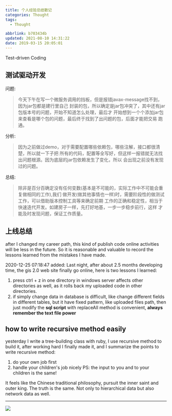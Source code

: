 ```yaml
---
title: 个人经验总结散记
categories: Thought
tags:
  - Thought

abbrlink: b703434b
updated: 2021-08-10 14:31:22
date: 2019-03-15 20:05:01
---
```

Test-driven Coding
<!-- more -->
## 测试驱动开发
问题:
> 今天下午在写一个微服务调用的挡板，但是报错javax-message找不到，因为jar包都是建行里自己
封装的包，所以确定是jar包冲突了，其中还有jar包版本号的问题，开始不知道怎么处理，最后才
开始想到一个个添加jar包来查看是哪个包的问题，最后终于找到了出问题的包，后面才能把交易
跑通。

分析:
> 因为之前做过demo，对于需要配置哪些依赖包，哪些注解，接口都很清楚，所以就一下子把
所有的代码，配置等全写好，但这样一报错就无法找出问题根源。因为底层的jar包依赖发生了变化，所以
会出现之前没有发现过的问题。

总结:
> 除非是百分百确定没有任何变数(基本是不可能的，实际工作中不可能会重复做相同的工作),我们
> 做开发(做其他事情也一样)时，需要阶段性的做测试工作，可以借助版本控制工具等来确定前期
> 工作的正确和稳定性，相当于快速迭代开发。如建房子一样，先打好地基，一步一步稳步前行，这样
> 才能及时发现问题，保证工作质量。

## 上线总结
after I changed my career path, this kind of publish code online activities will be less 
in the future. So it is reasonable and valuable to record the lessons learned from the 
mistakes I have made.

 2020-12-25 07:18:47 added:
Last night, after about 2.5 months developing time, the gis 2.0 web site finally go online,
here is two lessons I learned:
1.  press ctrl + z in one directory in windows server affects other directories as well, 
as it rolls back my uploaded code in other directories.
2. if simply change data in database is difficult, like change different fields in different
tables, but it have fixed pattern, like uploaded files path, then just modify the 
**sql script** with replaceAll method is convenient, **always remember the text file power**

## how to write recursive method easily

yesterday I write a tree-building class with ruby, I use recursive method to build it,
after working hard I finally made it, and I summarize the points to write recursive method:

1. do your own job first
2. handle your children's job nicely
PS: the input to you and to your children is the same!

It feels like the Chinese traditional philosophy, pursuit the inner saint and outer king.
The truth is the same. Not only to hierarchical data but also network data as well.


<hr />
<img src="http://wutaotaospace.oss-cn-beijing.aliyuncs.com/image/20190315_1.jpg" class="full-image" />
